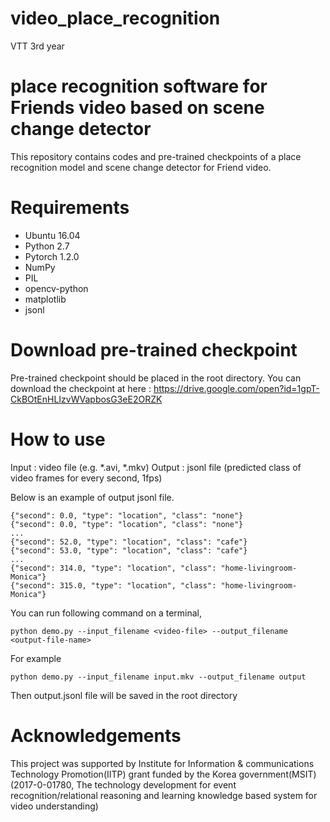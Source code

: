 # video_place_recognition
VTT 3rd year

# place recognition software for Friends video based on scene change detector
This repository contains codes and pre-trained checkpoints of a place recognition model and scene change detector for Friend video.

# Requirements
 - Ubuntu 16.04
 - Python 2.7
 - Pytorch 1.2.0
 - NumPy
 - PIL
 - opencv-python
 - matplotlib
 - jsonl

# Download pre-trained checkpoint
Pre-trained checkpoint should be placed in the root directory.
You can download the checkpoint at here : https://drive.google.com/open?id=1gpT-CkBOtEnHLIzvWVapbosG3eE2ORZK

# How to use
Input : video file (e.g. *.avi, *.mkv)
Output : jsonl file (predicted class of video frames for every second, 1fps)

Below is an example of output jsonl file.

    {"second": 0.0, "type": "location", "class": "none"}
    {"second": 0.0, "type": "location", "class": "none"}
    ...
    {"second": 52.0, "type": "location", "class": "cafe"}
    {"second": 53.0, "type": "location", "class": "cafe"}
    ...
    {"second": 314.0, "type": "location", "class": "home-livingroom-Monica"}
    {"second": 315.0, "type": "location", "class": "home-livingroom-Monica"}

You can run following command on a terminal,

    python demo.py --input_filename <video-file> --output_filename <output-file-name>
    
For example 

    python demo.py --input_filename input.mkv --output_filename output
    
Then output.jsonl file will be saved in the root directory

# Acknowledgements
This project was supported by Institute for Information & communications Technology Promotion(IITP) grant funded by the Korea government(MSIT) (2017-0-01780, The technology development for event recognition/relational reasoning and learning knowledge based system for video understanding)

